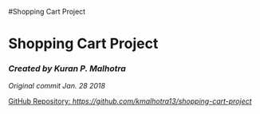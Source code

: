 #Shopping Cart Project

<h1>Shopping Cart Project</h1>
<i><h3>Created by Kuran P. Malhotra</h3></i>
<i><p>Original commit Jan. 28 2018</p></i>

[GitHub Repository: ](https://github.com/kmalhotra13/shopping-cart-project)<i>https://github.com/kmalhotra13/shopping-cart-project</i>
